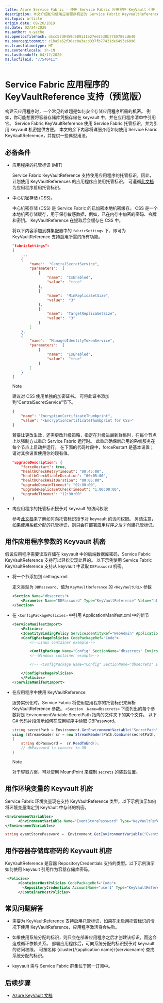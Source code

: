 ```yaml
---
title: Azure Service Fabric - 使用 Service Fabric 应用程序 KeyVault 引用
description: 本文介绍如何使用应用程序机密的 Service Fabric KeyVaultReference 支持。
ms.topic: article
origin.date: 09/20/2019
ms.date: 02/24/2020
ms.author: v-yeche
ms.openlocfilehash: d6cc57d9459d589111e27ee2530b7780788cd640
ms.sourcegitcommit: c1ba5a62f30ac0a3acb337fb77431de6493e6096
ms.translationtype: HT
ms.contentlocale: zh-CN
ms.lasthandoff: 04/17/2020
ms.locfileid: "77540411"
---
```

# <a name="keyvaultreference-support-for-service-fabric-applications-preview"></a>Service Fabric 应用程序的 KeyVaultReference 支持（预览版）

构建云应用程序时，一个常见的难题是如何安全存储应用程序所需的机密。 例如，你可能想要将容器存储库凭据存储在 keyvault 中，并在应用程序清单中引用它。 Service Fabric KeyVaultReference 使用 Service Fabric 托管标识，并为引用 keyvault 机密提供方便。 本文的余下内容将详细介绍如何使用 Service Fabric KeyVaultReference，并提供一些典型用法。

## <a name="prerequisites"></a>必备条件

- 应用程序的托管标识 (MIT)
    
    Service Fabric KeyVaultReference 支持使用应用程序的托管标识，因此，计划使用 KeyVaultReferences 的应用程序应使用托管标识。 可遵循[此文档](concepts-managed-identity.md)为应用程序启用托管标识。

- 中心机密存储 (CSS)。

    中心机密存储 (CSS) 是 Service Fabric 的已加密本地机密缓存。 CSS 是一个本地机密存储缓存，用于保存敏感数据，例如，已在内存中加密的密码、令牌和密钥。 KeyVaultReference 在提取后会缓存在 CSS 中。

    将以下内容添加到群集配置中的 `fabricSettings` 下，即可为 KeyVaultReference 支持启用所需的所有功能。

    ```json
    "fabricSettings": 
    [
        ...
        {
            "name":  "CentralSecretService",
            "parameters":  [
                {
                    "name":  "IsEnabled",
                    "value":  "true"
                },
                {
                    "name":  "MinReplicaSetSize",
                    "value":  "3"
                },
                {
                    "name":  "TargetReplicaSetSize",
                    "value":  "3"
                }
            ]
        },
        {
            "name":  "ManagedIdentityTokenService",
            "parameters":  [
                {
                    "name":  "IsEnabled",
                    "value":  "true"
                }
            ]
        }
    ]
    ```

    > [!NOTE] 
    > 建议对 CSS 使用单独的加密证书。 可将此证书添加到“CentralSecretService”节下。

    ```json
    {
        "name": "EncryptionCertificateThumbprint",
        "value": "<EncryptionCertificateThumbprint for CSS>"
    }
    ```
    若要让更改生效，还需更改升级策略，指定在升级进展到群集时，在每个节点上以强制方式重启 Service Fabric 运行时。 此重启确保新启用的系统服务在每个节点上启动并运行。 在下面的代码片段中，forceRestart 是基本设置；请对其余设置使用你的现有值。
    ```json
    "upgradeDescription": {
        "forceRestart": true,
        "healthCheckRetryTimeout": "00:45:00",
        "healthCheckStableDuration": "00:05:00",
        "healthCheckWaitDuration": "00:05:00",
        "upgradeDomainTimeout": "02:00:00",
        "upgradeReplicaSetCheckTimeout": "1.00:00:00",
        "upgradeTimeout": "12:00:00"
    }
    ```
- 向应用程序的托管标识授予对 keyvault 的访问权限

    参考[此文档](how-to-grant-access-other-resources.md)来了解如何向托管标识授予对 keyvault 的访问权限。 另请注意，如果使用系统分配的托管标识，则只会在部署应用程序之后才创建托管标识。

## <a name="keyvault-secret-as-application-parameter"></a>用作应用程序参数的 Keyvault 机密
假设应用程序需要读取存储在 keyvault 中的后端数据库密码，Service Fabric KeyVaultReference 支持可以轻松实现此目的。 以下示例使用 Service Fabric KeyVaultReference 支持从 keyvault 中读取 `DBPassword` 机密。

- 将一个节添加到 settings.xml

    定义类型为 `DBPassword`、值为 `KeyVaultReference` 的 `<KeyVaultURL>` 参数

    ```xml
    <Section Name="dbsecrets">
        <Parameter Name="DBPassword" Type="KeyVaultReference" Value="https://vault200.vault.azure.cn/secrets/dbpassword/8ec042bbe0ea4356b9b171588a8a1f32"/>
    </Section>
    ```
- 在 `<ConfigPackagePolicies>` 中引用 ApplicationManifest.xml 中的新节

    ```xml
    <ServiceManifestImport>
        <Policies>
        <IdentityBindingPolicy ServiceIdentityRef="WebAdmin" ApplicationIdentityRef="ttkappuser" />
        <ConfigPackagePolicies CodePackageRef="Code">
            <!--Linux container example-->

            <ConfigPackage Name="Config" SectionName="dbsecrets" EnvironmentVariableName="SecretPath" MountPoint="/var/secrets"/>
            <!--Windows container example-->

            <!-- <ConfigPackage Name="Config" SectionName="dbsecrets" EnvironmentVariableName="SecretPath" MountPoint="C:\secrets"/> -->

        </ConfigPackagePolicies>
        </Policies>
    </ServiceManifestImport>
    ```

- 在应用程序中使用 KeyVaultReference

    服务实例化时，Service Fabric 将使用应用程序的托管标识来解析 KeyVaultReference 参数。 `<Section  Name=dbsecrets>` 下面列出的每个参数将是 EnvironmentVariable SecretPath 指向的文件夹下的某个文件。 以下 C# 代码片段演示如何在应用程序中读取 DBPassword。

    ```C#
    string secretPath = Environment.GetEnvironmentVariable("SecretPath");
    using (StreamReader sr = new StreamReader(Path.Combine(secretPath, "DBPassword"))) 
    {
        string dbPassword =  sr.ReadToEnd();
        // dbPassword to connect to DB
    }
    ```
    > [!NOTE] 
    > 对于容器方案，可以使用 MountPoint 来控制 `secrets` 的装载位置。

## <a name="keyvault-secret-as-environment-variable"></a>用作环境变量的 Keyvault 机密

Service Fabric 环境变量现在支持 KeyVaultReference 类型。以下示例演示如何将环境变量绑定到 KeyVault 中存储的机密。

```xml
<EnvironmentVariables>
      <EnvironmentVariable Name="EventStorePassword" Type="KeyVaultReference" Value="https://ttkvault.vault.azure.cn/secrets/clustercert/e225bd97e203430d809740b47736b9b8"/>
</EnvironmentVariables>
```

```C#
string eventStorePassword =  Environment.GetEnvironmentVariable("EventStorePassword");
```
## <a name="keyvault-secret-as-container-repository-password"></a>用作容器存储库密码的 Keyvault 机密
KeyVaultReference 是容器 RepositoryCredentials 支持的类型。以下示例演示如何使用 keyvault 引用作为容器存储库密码。
```xml
 <Policies>
      <ContainerHostPolicies CodePackageRef="Code">
        <RepositoryCredentials AccountName="user1" Type="KeyVaultReference" Password="https://ttkvault.vault.azure.cn/secrets/containerpwd/e225bd97e203430d809740b47736b9b8"/>
      </ContainerHostPolicies>
```
## <a name="faq"></a>常见问题解答
- 需要为 KeyVaultReference 支持启用托管标识，如果在未启用托管标识的情况下使用 KeyVaultReference，应用程序激活将会失败。

- 如果使用系统分配的标识，则只会在部署应用程序之后才创建该标识，而这会造成循环依赖关系。 部署应用程序后，可向系统分配的标识授予对 keyvault 的访问权限。 可按名称 {cluster}/{application name}/{servicename} 查找系统分配的标识。

- keyvault 需与 Service Fabric 群集位于同一订阅中。 

## <a name="next-steps"></a>后续步骤

* [Azure KeyVault 文档](/key-vault/)

<!-- Update_Description: update meta properties, wording update, update link -->
